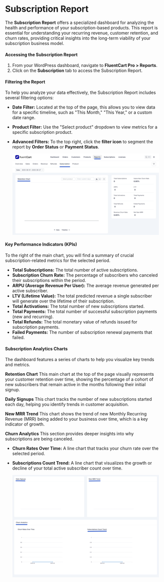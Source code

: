 # Subscription Report

The **Subscription Report** offers a specialized dashboard for analyzing the health and performance of your subscription-based products. This report is essential for understanding your recurring revenue, customer retention, and churn rates, providing critical insights into the long-term viability of your subscription business model.

#### Accessing the Subscription Report

1.  From your WordPress dashboard, navigate to **FluentCart Pro > Reports**.
2.  Click on the **Subscription** tab to access the Subscription Report.

#### Filtering the Report

To help you analyze your data effectively, the Subscription Report includes several filtering options:

* **Date Filter:** Located at the top of the page, this allows you to view data for a specific timeline, such as "This Month," "This Year," or a custom date range.
* **Product Filter:** Use the "Select product" dropdown to view metrics for a specific subscription product.
* **Advanced Filters:** To the top right, click the **filter icon** to segment the report by **Order Status** or **Payment Status**.

  ![Screenshot of Report Subscriprtion Page](/guide/public/images/reporting-analytics/Subscription-Report.png)

#### Key Performance Indicators (KPIs)

To the right of the main chart, you will find a summary of crucial subscription-related metrics for the selected period.

* **Total Subscriptions:** The total number of active subscriptions.
* **Subscription Churn Rate:** The percentage of subscribers who canceled their subscriptions within the period.
* **ARPU (Average Revenue Per User):** The average revenue generated per active subscriber.
* **LTV (Lifetime Value):** The total predicted revenue a single subscriber will generate over the lifetime of their subscription.
* **Total Activations:** The total number of new subscriptions started.
* **Total Payments:** The total number of successful subscription payments (new and recurring).
* **Total Refunds:** The total monetary value of refunds issued for subscription payments.
* **Failed Payments:** The number of subscription renewal payments that failed.

#### Subscription Analytics Charts

The dashboard features a series of charts to help you visualize key trends and metrics.

**Retention Chart**
This main chart at the top of the page visually represents your customer retention over time, showing the percentage of a cohort of new subscribers that remain active in the months following their initial signup.

**Daily Signups**
This chart tracks the number of new subscriptions started each day, helping you identify trends in customer acquisition.

**New MRR Trend**
This chart shows the trend of new Monthly Recurring Revenue (MRR) being added to your business over time, which is a key indicator of growth.

**Churn Analytics**
This section provides deeper insights into why subscriptions are being canceled.

* **Churn Rates Over Time:** A line chart that tracks your churn rate over the selected period.
* **Subscriptions Count Trend:** A line chart that visualizes the growth or decline of your total active subscriber count over time.

  ![Screenshot of Report Subscriprtion Page](/guide/public/images/reporting-analytics/Subscription-Report-overview.png)
